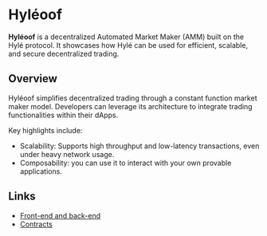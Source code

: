 # Hyléoof

**Hyléoof** is a decentralized Automated Market Maker (AMM) built on the Hylé protocol. It showcases how Hylé can be used for efficient, scalable, and secure decentralized trading.

## Overview

Hyléoof simplifies decentralized trading through a constant function market maker model. Developers can leverage its architecture to integrate trading functionalities within their dApps.

Key highlights include:

- Scalability: Supports high throughput and low-latency transactions, even under heavy network usage.
- Composability: you can use it to interact with your own provable applications.

## Links

- [Front-end and back-end](https://github.com/Hyle-org/hyleoof)
- [Contracts](https://github.com/Hyle-org/hyle/tree/main/contracts/amm)
